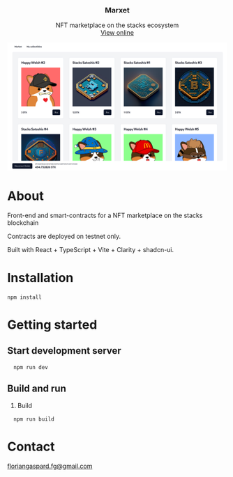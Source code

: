 <br />
<div align="center">
  <h3 align="center">Marxet</h3>

  <p align="center">
    NFT marketplace on the stacks ecosystem
    <br />
    <a href="https://marxet.floriangaspard.com">View online</a>
  </p>
</div>

![Marxet](frontend/public/marxet.png)

# About

Front-end and smart-contracts for a NFT marketplace on the stacks blockchain

Contracts are deployed on testnet only.

Built with React + TypeScript + Vite + Clarity + shadcn-ui.

# Installation

```
npm install
```

# Getting started

## Start development server

```
  npm run dev
```

## Build and run

1. Build

```
  npm run build
```

# Contact

floriangaspard.fg@gmail.com
